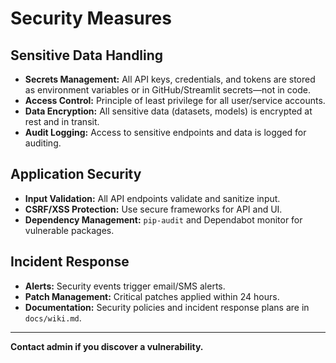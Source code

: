# Security Measures

## Sensitive Data Handling

- **Secrets Management:** All API keys, credentials, and tokens are stored as environment variables or in GitHub/Streamlit secrets—not in code.
- **Access Control:** Principle of least privilege for all user/service accounts.
- **Data Encryption:** All sensitive data (datasets, models) is encrypted at rest and in transit.
- **Audit Logging:** Access to sensitive endpoints and data is logged for auditing.

## Application Security

- **Input Validation:** All API endpoints validate and sanitize input.
- **CSRF/XSS Protection:** Use secure frameworks for API and UI.
- **Dependency Management:** `pip-audit` and Dependabot monitor for vulnerable packages.

## Incident Response

- **Alerts:** Security events trigger email/SMS alerts.
- **Patch Management:** Critical patches applied within 24 hours.
- **Documentation:** Security policies and incident response plans are in `docs/wiki.md`.

---

**Contact admin if you discover a vulnerability.**